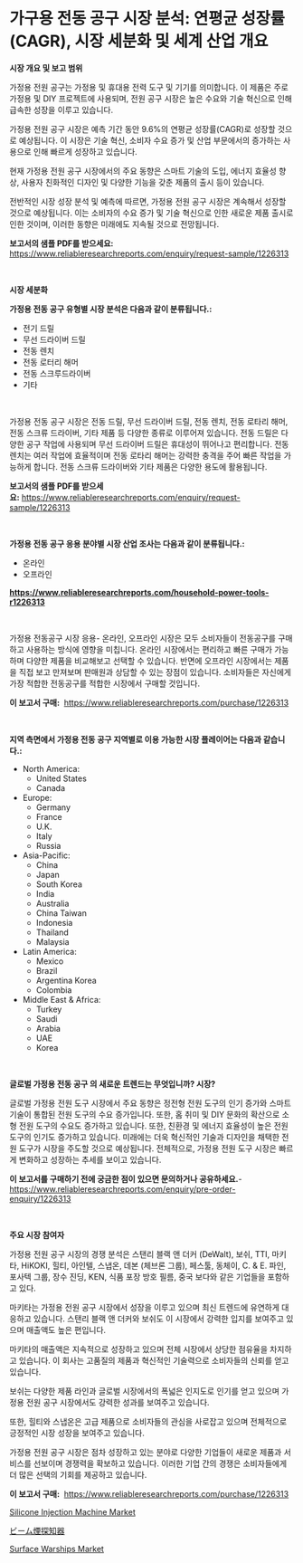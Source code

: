 <p><h1>가구용 전동 공구 시장 분석: 연평균 성장률(CAGR), 시장 세분화 및 세계 산업 개요</h1></p><p><strong>시장 개요 및 보고 범위</strong></p>
<p><p>가정용 전원 공구는 가정용 및 휴대용 전력 도구 및 기기를 의미합니다. 이 제품은 주로 가정용 및 DIY 프로젝트에 사용되며, 전원 공구 시장은 높은 수요와 기술 혁신으로 인해 급속한 성장을 이루고 있습니다. </p><p>가정용 전원 공구 시장은 예측 기간 동안 9.6%의 연평균 성장률(CAGR)로 성장할 것으로 예상됩니다. 이 시장은 기술 혁신, 소비자 수요 증가 및 산업 부문에서의 증가하는 사용으로 인해 빠르게 성장하고 있습니다.</p><p>현재 가정용 전원 공구 시장에서의 주요 동향은 스마트 기술의 도입, 에너지 효율성 향상, 사용자 친화적인 디자인 및 다양한 기능을 갖춘 제품의 출시 등이 있습니다.</p><p>전반적인 시장 성장 분석 및 예측에 따르면, 가정용 전원 공구 시장은 계속해서 성장할 것으로 예상됩니다. 이는 소비자의 수요 증가 및 기술 혁신으로 인한 새로운 제품 출시로 인한 것이며, 이러한 동향은 미래에도 지속될 것으로 전망됩니다.</p></p>
<p><strong>보고서의 샘플 PDF를 받으세요:</strong> <a href="https://www.reliableresearchreports.com/enquiry/request-sample/1226313">https://www.reliableresearchreports.com/enquiry/request-sample/1226313</a></p>
<p>&nbsp;</p>
<p><strong>시장 세분화</strong></p>
<p><strong>가정용 전동 공구 유형별 시장 분석은 다음과 같이 분류됩니다.:</strong></p>
<p><ul><li>전기 드릴</li><li>무선 드라이버 드릴</li><li>전동 렌치</li><li>전동 로터리 해머</li><li>전동 스크루드라이버</li><li>기타</li></ul></p>
<p>&nbsp;</p>
<p><p>가정용 전동 공구 시장은 전동 드릴, 무선 드라이버 드릴, 전동 렌치, 전동 로타리 해머, 전동 스크류 드라이버, 기타 제품 등 다양한 종류로 이루어져 있습니다. 전동 드릴은 다양한 공구 작업에 사용되며 무선 드라이버 드릴은 휴대성이 뛰어나고 편리합니다. 전동 렌치는 여러 작업에 효율적이며 전동 로타리 해머는 강력한 충격을 주어 빠른 작업을 가능하게 합니다. 전동 스크류 드라이버와 기타 제품은 다양한 용도에 활용됩니다.</p></p>
<p><strong>보고서의 샘플 PDF를 받으세요:</strong>&nbsp;<a href="https://www.reliableresearchreports.com/enquiry/request-sample/1226313">https://www.reliableresearchreports.com/enquiry/request-sample/1226313</a></p>
<p>&nbsp;</p>
<p><strong> 가정용 전동 공구 응용 분야별 시장 산업 조사는 다음과 같이 분류됩니다.:</strong></p>
<p><ul><li>온라인</li><li>오프라인</li></ul></p>
<p><strong><a href="https://www.reliableresearchreports.com/household-power-tools-r1226313">https://www.reliableresearchreports.com/household-power-tools-r1226313</a></strong></p>
<p>&nbsp;</p>
<p><p>가정용 전동공구 시장 응용- 온라인, 오프라인 시장은 모두 소비자들이 전동공구를 구매하고 사용하는 방식에 영향을 미칩니다. 온라인 시장에서는 편리하고 빠른 구매가 가능하며 다양한 제품을 비교해보고 선택할 수 있습니다. 반면에 오프라인 시장에서는 제품을 직접 보고 만져보며 판매원과 상담할 수 있는 장점이 있습니다. 소비자들은 자신에게 가장 적합한 전동공구를 적합한 시장에서 구매할 것입니다.</p></p>
<p><strong>이 보고서 구매:</strong>&nbsp; <a href="https://www.reliableresearchreports.com/purchase/1226313">https://www.reliableresearchreports.com/purchase/1226313</a></p>
<p>&nbsp;</p>
<p><strong>지역 측면에서 가정용 전동 공구 지역별로 이용 가능한 시장 플레이어는 다음과 같습니다.:</strong></p>
<p><ul>
    <li>
        North America:
        <ul>
            <li>United States</li>
            <li>Canada</li>
        </ul>
    </li>
    <li>
        Europe:
        <ul>
            <li>Germany</li>
            <li>France</li>
            <li>U.K.</li>
            <li>Italy</li>
            <li>Russia</li>
        </ul>
    </li>
    <li>
        Asia-Pacific:
        <ul>
            <li>China</li>
            <li>Japan</li>
            <li>South Korea</li>
            <li>India</li>
            <li>Australia</li>
            <li>China Taiwan</li>
            <li>Indonesia</li>
            <li>Thailand</li>
            <li>Malaysia</li>
        </ul>
    </li>
    <li>
        Latin America:
        <ul>
            <li>Mexico</li>
            <li>Brazil</li>
            <li>Argentina Korea</li>
            <li>Colombia</li>
        </ul>
    </li>
    <li>
        Middle East & Africa:
        <ul>
            <li>Turkey</li>
            <li>Saudi</li>
            <li>Arabia</li>
            <li>UAE</li>
            <li>Korea</li>
        </ul>
    </li>
    </ul></p>
<p>&nbsp;</p>
<p><strong>글로벌 가정용 전동 공구 의 새로운 트렌드는 무엇입니까? 시장?</strong></p>
<p><p>글로벌 가정용 전원 도구 시장에서 주요 동향은 정전형 전원 도구의 인기 증가와 스마트 기술이 통합된 전원 도구의 수요 증가입니다. 또한, 홈 취미 및 DIY 문화의 확산으로 소형 전원 도구의 수요도 증가하고 있습니다. 또한, 친환경 및 에너지 효율성이 높은 전원 도구의 인기도 증가하고 있습니다. 미래에는 더욱 혁신적인 기술과 디자인을 채택한 전원 도구가 시장을 주도할 것으로 예상됩니다. 전체적으로, 가정용 전원 도구 시장은 빠르게 변화하고 성장하는 추세를 보이고 있습니다.</p></p>
<p><strong>이 보고서를 구매하기 전에 궁금한 점이 있으면 문의하거나 공유하세요.</strong>- <a href="https://www.reliableresearchreports.com/enquiry/pre-order-enquiry/1226313">https://www.reliableresearchreports.com/enquiry/pre-order-enquiry/1226313</a></p>
<p>&nbsp;</p>
<p><strong>주요 시장 참여자</strong></p>
<p><p>가정용 전원 공구 시장의 경쟁 분석은 스탠리 블랙 앤 더커 (DeWalt), 보쉬, TTI, 마키타, HiKOKI, 힐티, 아인텔, 스냅온, 데본 (체브론 그룹), 페스툴, 동체이, C. & E. 파인, 포사텍 그룹, 장수 진딩, KEN, 식품 포장 방호 필름, 중국 보다와 같은 기업들을 포함하고 있다. </p><p>마키타는 가정용 전원 공구 시장에서 성장을 이루고 있으며 최신 트렌드에 유연하게 대응하고 있습니다. 스탠리 블랙 앤 더커와 보쉬도 이 시장에서 강력한 입지를 보여주고 있으며 매출액도 높은 편입니다.</p><p>마키타의 매출액은 지속적으로 성장하고 있으며 전체 시장에서 상당한 점유율을 차지하고 있습니다. 이 회사는 고품질의 제품과 혁신적인 기술력으로 소비자들의 신뢰를 얻고 있습니다.</p><p>보쉬는 다양한 제품 라인과 글로벌 시장에서의 폭넓은 인지도로 인기를 얻고 있으며 가정용 전원 공구 시장에서도 강력한 성과를 보여주고 있습니다.</p><p>또한, 힐티와 스냅온은 고급 제품으로 소비자들의 관심을 사로잡고 있으며 전체적으로 긍정적인 시장 성장을 보여주고 있습니다.</p><p>가정용 전원 공구 시장은 점차 성장하고 있는 분야로 다양한 기업들이 새로운 제품과 서비스를 선보이며 경쟁력을 확보하고 있습니다. 이러한 기업 간의 경쟁은 소비자들에게 더 많은 선택의 기회를 제공하고 있습니다.</p></p>
<p><strong>이 보고서 구매:</strong>&nbsp;&nbsp;<a href="https://www.reliableresearchreports.com/purchase/1226313">https://www.reliableresearchreports.com/purchase/1226313</a></p>
<p><p><a href="https://github.com/myacatherineblakecaczo9vcsw/Market-Research-Report-List-2/blob/main/silicone-injection-machine-market.md">Silicone Injection Machine Market</a></p><p><a href="https://medium.com/@jacksonmith1931/%E3%83%93%E3%83%BC%E3%83%A0%E5%BC%8F%E7%85%99%E6%A4%9C%E5%87%BA%E5%99%A8%E3%81%AE%E5%B8%82%E5%A0%B4%E8%A6%8F%E6%A8%A1%E3%81%A8%E5%B8%82%E5%A0%B4%E5%8B%95%E5%90%91-%E5%AE%8C%E5%85%A8%E3%81%AA%E7%94%A3%E6%A5%AD%E6%A6%82%E8%A6%81-2024%E5%B9%B4%E3%81%8B%E3%82%892031%E5%B9%B4%E3%81%BE%E3%81%A7-3d60cf720f8c">ビーム煙探知器</a></p><p><a href="https://github.com/okotobwrhuteie/Market-Research-Report-List-2/blob/main/surface-warships-market.md">Surface Warships Market</a></p></p>